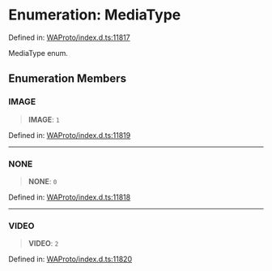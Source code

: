 # Enumeration: MediaType

Defined in: [WAProto/index.d.ts:11817](https://github.com/Fokusdotid/bail/blob/82f46c566476ac566bfd781dede14412fcdfb787/WAProto/index.d.ts#L11817)

MediaType enum.

## Enumeration Members

### IMAGE

> **IMAGE**: `1`

Defined in: [WAProto/index.d.ts:11819](https://github.com/Fokusdotid/bail/blob/82f46c566476ac566bfd781dede14412fcdfb787/WAProto/index.d.ts#L11819)

***

### NONE

> **NONE**: `0`

Defined in: [WAProto/index.d.ts:11818](https://github.com/Fokusdotid/bail/blob/82f46c566476ac566bfd781dede14412fcdfb787/WAProto/index.d.ts#L11818)

***

### VIDEO

> **VIDEO**: `2`

Defined in: [WAProto/index.d.ts:11820](https://github.com/Fokusdotid/bail/blob/82f46c566476ac566bfd781dede14412fcdfb787/WAProto/index.d.ts#L11820)
